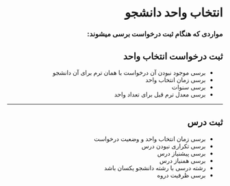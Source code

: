 <h1 id="rtl-markdown" dir="rtl">انتخاب واحد دانشجو</h1>
<div dir="rtl">
<h3 dir="rtl">مواردی که هنگام ثبت درخواست برسی میشوند:</h3>
<h2 id="-" dir="rtl"> ثبت درخواست انتخاب واحد</h2>
<ul>
<li>برسی موجود نبودن آن درخواست با همان ترم برای آن دانشجو</li>
<li>برسی زمان انتخاب واحد</li>
<li>برسی سنوات</li>
<li>برسی معدل ترم قبل برای تعداد واحد</li>
</ul>
<hr />


<h2 id="-" dir="rtl"> ثبت درس</h2>
<ul>
<li>برسی زمان انتخاب واحد و وضعیت درخواست</li>
<li>برسی تکراری نبودن درس</li>
<li>برسی پیشنیاز درس</li>
<li>برسی همنیاز درس</li>
<li>رشته درسی با رشته دانشجو یکسان باشد</li>
<li>برسی ظرفیت دروه</li>
</ul>
</div>